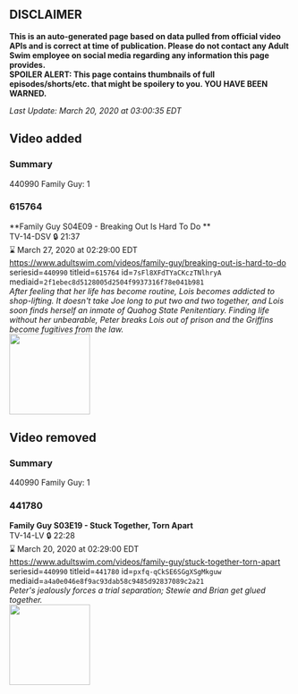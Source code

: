 ## DISCLAIMER
**This is an auto-generated page based on data pulled from official video APIs and is correct at time of publication. Please do not contact any Adult Swim employee on social media regarding any information this page provides.**  
**SPOILER ALERT: This page contains thumbnails of full episodes/shorts/etc. that might be spoilery to you. YOU HAVE BEEN WARNED.**  

_Last Update: March 20, 2020 at 03:00:35 EDT_
## Video added
### Summary
440990 Family Guy: 1  
### 615764
**Family Guy S04E09 - Breaking Out Is Hard To Do **  
TV-14-DSV 🔒 21:37  
⌛ March 27, 2020 at 02:29:00 EDT  
https://www.adultswim.com/videos/family-guy/breaking-out-is-hard-to-do  
seriesid=`440990` titleid=`615764` id=`7sFl8XFdTYaCKczTNlhryA` mediaid=`2f1ebec8d5128005d2504f9937316f78e041b981`  
_After feeling that her life has become routine, Lois becomes addicted to shop-lifting.  It doesn't take Joe long to put two and two together, and Lois soon finds herself an inmate of Quahog State Penitentiary.  Finding life without her unbearable, Peter breaks Lois out of prison and the Griffins become fugitives from the law._  
<a href="https://i.cdn.turner.com/asfix/repository//8a25c3920eaf5fa6010eaffb99c438bf/thumbnail_24054.jpg"><img src="https://i.cdn.turner.com/asfix/repository//8a25c3920eaf5fa6010eaffb99c438bf/thumbnail_24054.jpg" height="144px" /></a>
## Video removed
### Summary
440990 Family Guy: 1  
### 441780
**Family Guy S03E19 - Stuck Together, Torn Apart**  
TV-14-LV 🔒 22:28  
⌛ March 20, 2020 at 02:29:00 EDT  
https://www.adultswim.com/videos/family-guy/stuck-together-torn-apart  
seriesid=`440990` titleid=`441780` id=`pxfq-qCkSE6SGgXSgMkguw` mediaid=`a4a0e046e8f9ac93dab58c9485d92837089c2a21`  
_Peter's jealously forces a trial separation; Stewie and Brian get glued together._  
<a href="https://i.cdn.turner.com/asfix/repository//8a25c3920eaf5fa6010eaffb99c438bf/thumbnail_737234396258513158.jpg"><img src="https://i.cdn.turner.com/asfix/repository//8a25c3920eaf5fa6010eaffb99c438bf/thumbnail_737234396258513158.jpg" height="144px" /></a>
